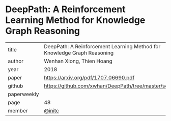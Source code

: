 # DeepPath: A Reinforcement Learning Method for Knowledge Graph Reasoning
 |  |  |
| :--- | :--- |
| title | DeepPath: A Reinforcement Learning Method for Knowledge Graph Reasoning |
| author | Wenhan Xiong, Thien Hoang |
| year | 2018 |
| paper |   https://arxiv.org/pdf/1707.06690.pdf |
| github | https://github.com/xwhan/DeepPath/tree/master/scripts |
| paperweekly |  |
| page | 48 |
| member | [@initc](https://github.com/initc) |